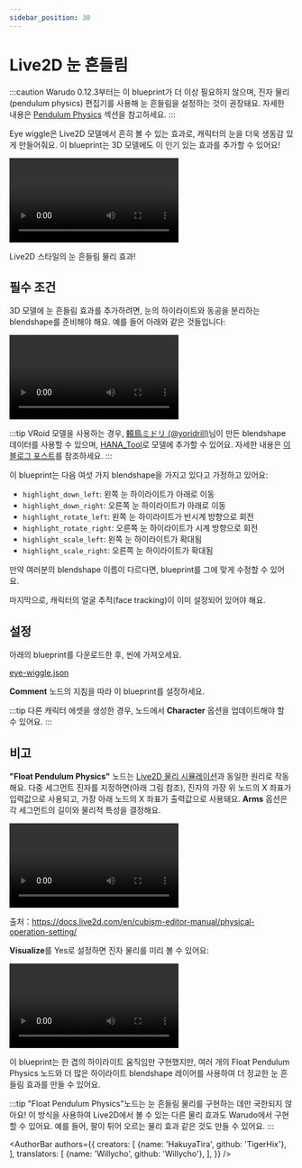```yaml
---
sidebar_position: 30
---
```


# Live2D 눈 흔들림

:::caution
Warudo 0.12.3부터는 이 blueprint가 더 이상 필요하지 않으며, 진자 물리(pendulum physics) 편집기를 사용해 눈 흔들림을 설정하는 것이 권장돼요. 자세한 내용은 [Pendulum Physics](../../mocap/pendulum-physics) 섹션을 참고하세요.
:::

Eye wiggle은 Live2D 모델에서 흔히 볼 수 있는 효과로, 캐릭터의 눈을 더욱 생동감 있게 만들어줘요. 이 blueprint는 3D 모델에도 이 인기 있는 효과를 추가할 수 있어요!

<div style={{width: '100%'}} className="video-box"><video controls loop src="/doc-img/eye-wiggle.mp4" /></div>
<p class="img-desc">Live2D 스타일의 눈 흔들림 물리 효과!</p>

## 필수 조건

3D 모델에 눈 흔들림 효과를 추가하려면, 눈의 하이라이트와 동공을 분리하는 blendshape를 준비해야 해요. 예를 들어 아래와 같은 것들입니다:

<div className="video-box"><video loop controls src="https://user-images.githubusercontent.com/3406505/196832935-946222b5-e9a3-4efa-b9dc-7bdd04b9a3f2.mp4" /></div>
<p class="img-desc"></p>

:::tip
VRoid 모델을 사용하는 경우, [頼鳥ミドリ (@yoridrill)](https://twitter.com/yoridrill)님이 만든 blendshape 데이터를 사용할 수 있으며, [HANA_Tool](https://booth.pm/en/items/2604269)로 모델에 추가할 수 있어요. 자세한 내용은 [이 블로그 포스트](https://note.com/yoridrill/n/nfc15a0760a26)를 참조하세요.
:::

이 blueprint는 다음 여섯 가지 blendshape을 가지고 있다고 가정하고 있어요:

* `highlight_down_left`: 왼쪽 눈 하이라이트가 아래로 이동
* `highlight_down_right`: 오른쪽 눈 하이라이트가 아래로 이동
* `highlight_rotate_left`: 왼쪽 눈 하이라이트가 반시계 방향으로 회전
* `highlight_rotate_right`: 오른쪽 눈 하이라이트가 시계 방향으로 회전
* `highlight_scale_left`: 왼쪽 눈 하이라이트가 확대됨
* `highlight_scale_right`: 오른쪽 눈 하이라이트가 확대됨

만약 여러분의 blendshape 이름이 다르다면, blueprint를 그에 맞게 수정할 수 있어요.

마지막으로, 캐릭터의 얼굴 추적(face tracking)이 이미 설정되어 있어야 해요.

## 설정

아래의 blueprint를 다운로드한 후, 씬에 가져오세요.

<a href="/blueprints/eye-wiggle.json" target="_blank" download>
<div className="file-box">
<p>
eye-wiggle.json
</p></div>
</a>

**Comment** 노드의 지침을 따라 이 blueprint를 설정하세요.

:::tip
다른 캐릭터 에셋을 생성한 경우, 노드에서 **Character** 옵션을 업데이트해야 할 수 있어요.
:::

## 비고

**"Float Pendulum Physics"** 노드는 [Live2D 물리 시뮬레이션](https://docs.live2d.com/en/cubism-editor-manual/physics-operation/)과 동일한 원리로 작동해요. 다중 세그먼트 진자를 지정하면(아래 그림 참조), 진자의 가장 위 노드의 X 좌표가 입력값으로 사용되고, 가장 아래 노드의 X 좌표가 출력값으로 사용돼요. **Arms** 옵션은 각 세그먼트의 길이와 물리적 특성을 결정해요.

<div className="video-box"><video loop controls src="/doc-img/zh-blueprint-example-live2d-physics-video-4.mp4" />
</div>
<p class="img-desc">출처：<a href="https://docs.live2d.com/en/cubism-editor-manual/physical-operation-setting/" target="_blank">https://docs.live2d.com/en/cubism-editor-manual/physical-operation-setting/</a></p>

**Visualize**를 Yes로 설정하면 진자 물리를 미리 볼 수 있어요:

<div className="video-box"><video loop controls src="https://user-images.githubusercontent.com/3406505/196835467-8eec329f-176f-47ba-af4e-fb4d0c4361d6.mp4" /></div>
<p class="img-desc"></p>

이 blueprint는 한 겹의 하이라이트 움직임만 구현했지만, 여러 개의 Float Pendulum Physics 노드와 더 많은 하이라이트 blendshape 레이어를 사용하여 더 정교한 눈 흔들림 효과를 만들 수 있어요.

:::tip
"Float Pendulum Physics"노드는 눈 흔들림 물리를 구현하는 데만 국한되지 않아요! 이 방식을 사용하여 Live2D에서 볼 수 있는 다른 물리 효과도 Warudo에서 구현할 수 있어요. 예를 들어, 팔이 튀어 오르는 물리 효과 같은 것도 만들 수 있어요.
:::

<AuthorBar authors={{
  creators: [
    {name: 'HakuyaTira', github: 'TigerHix'},
  ],
  translators: [
    {name: 'Willycho', github: 'Willycho'},
  ],
}} />
